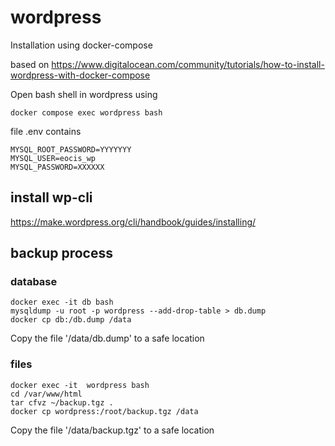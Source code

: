 # wordpress

Installation using docker-compose

based on https://www.digitalocean.com/community/tutorials/how-to-install-wordpress-with-docker-compose

Open bash shell in wordpress using

```
docker compose exec wordpress bash
```

file .env contains 

```
MYSQL_ROOT_PASSWORD=YYYYYYY
MYSQL_USER=eocis_wp
MYSQL_PASSWORD=XXXXXX
```

## install wp-cli

https://make.wordpress.org/cli/handbook/guides/installing/

## backup process

### database

```
docker exec -it db bash
mysqldump -u root -p wordpress --add-drop-table > db.dump
docker cp db:/db.dump /data
```

Copy the file '/data/db.dump' to a safe location

### files

```
docker exec -it  wordpress bash
cd /var/www/html
tar cfvz ~/backup.tgz .
docker cp wordpress:/root/backup.tgz /data
```

Copy the file '/data/backup.tgz' to a safe location